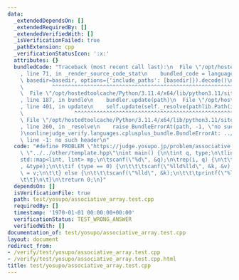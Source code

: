 ```yaml
---
data:
  _extendedDependsOn: []
  _extendedRequiredBy: []
  _extendedVerifiedWith: []
  _isVerificationFailed: true
  _pathExtension: cpp
  _verificationStatusIcon: ':x:'
  attributes: {}
  bundledCode: "Traceback (most recent call last):\n  File \"/opt/hostedtoolcache/Python/3.11.4/x64/lib/python3.11/site-packages/onlinejudge_verify/documentation/build.py\"\
    , line 71, in _render_source_code_stat\n    bundled_code = language.bundle(stat.path,\
    \ basedir=basedir, options={'include_paths': [basedir]}).decode()\n          \
    \         ^^^^^^^^^^^^^^^^^^^^^^^^^^^^^^^^^^^^^^^^^^^^^^^^^^^^^^^^^^^^^^^^^^^^^^^^^^^^^^^^^\n\
    \  File \"/opt/hostedtoolcache/Python/3.11.4/x64/lib/python3.11/site-packages/onlinejudge_verify/languages/cplusplus.py\"\
    , line 187, in bundle\n    bundler.update(path)\n  File \"/opt/hostedtoolcache/Python/3.11.4/x64/lib/python3.11/site-packages/onlinejudge_verify/languages/cplusplus_bundle.py\"\
    , line 401, in update\n    self.update(self._resolve(pathlib.Path(included), included_from=path))\n\
    \                ^^^^^^^^^^^^^^^^^^^^^^^^^^^^^^^^^^^^^^^^^^^^^^^^^^^^^^^^^\n \
    \ File \"/opt/hostedtoolcache/Python/3.11.4/x64/lib/python3.11/site-packages/onlinejudge_verify/languages/cplusplus_bundle.py\"\
    , line 260, in _resolve\n    raise BundleErrorAt(path, -1, \"no such header\"\
    )\nonlinejudge_verify.languages.cplusplus_bundle.BundleErrorAt: ../../other/template.hpp:\
    \ line -1: no such header\n"
  code: "#define PROBLEM \"https://judge.yosupo.jp/problem/associative_array\"\n#include\
    \ \"../../other/template.hpp\"\nint main() {\n\tint q, type;\n\tlint k, v;\n\t\
    std::map<lint, lint> mp;\n\tscanf(\"%d\", &q);\n\trep(i, q) {\n\t\tscanf(\"%d\"\
    , &type);\n\t\tif (type == 0) {\n\t\t\tscanf(\"%lld%lld\", &k, &v);\n\t\t\tmp[k]\
    \ = v;\n\t\t} else {\n\t\t\tscanf(\"%lld\", &k);\n\t\t\tprintf(\"%lld\\n\", mp[k]);\n\
    \t\t}\n\t}\n\treturn 0;\n}"
  dependsOn: []
  isVerificationFile: true
  path: test/yosupo/associative_array.test.cpp
  requiredBy: []
  timestamp: '1970-01-01 00:00:00+00:00'
  verificationStatus: TEST_WRONG_ANSWER
  verifiedWith: []
documentation_of: test/yosupo/associative_array.test.cpp
layout: document
redirect_from:
- /verify/test/yosupo/associative_array.test.cpp
- /verify/test/yosupo/associative_array.test.cpp.html
title: test/yosupo/associative_array.test.cpp
---
```

